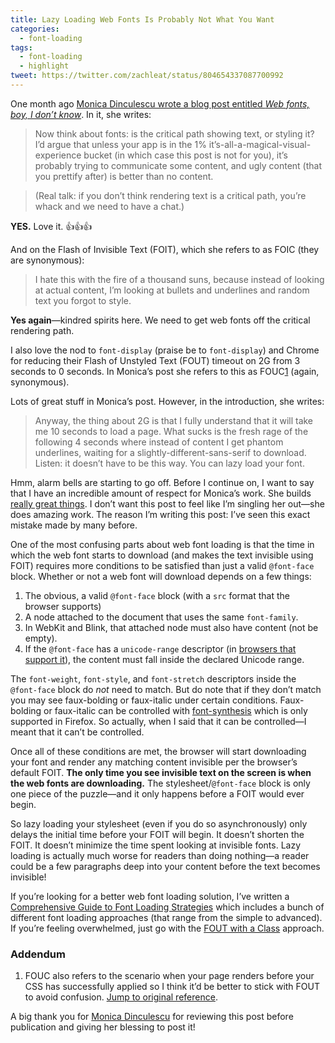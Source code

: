 ```yaml
---
title: Lazy Loading Web Fonts Is Probably Not What You Want
categories:
  - font-loading
tags:
  - font-loading
  - highlight
tweet: https://twitter.com/zachleat/status/804654337087700992
---
```


One month ago [Monica Dinculescu wrote a blog post entitled *Web fonts, boy, I don’t know*](https://meowni.ca/posts/web-fonts/). In it, she writes:

> Now think about fonts: is the critical path showing text, or styling it? I’d argue that unless your app is in the 1% it’s-all-a-magical-visual-experience bucket (in which case this post is not for you), it’s probably trying to communicate some content, and ugly content (that you prettify after) is better than no content.

> (Real talk: if you don’t think rendering text is a critical path, you’re whack and we need to have a chat.)

**YES.** Love it. 👍👍👍

And on the Flash of Invisible Text (FOIT), which she refers to as FOIC (they are synonymous):

> I hate this with the fire of a thousand suns, because instead of looking at actual content, I’m looking at bullets and underlines and random text you forgot to style.

**Yes again**—kindred spirits here. We need to get web fonts off the critical rendering path.

I also love the nod to `font-display` (praise be to `font-display`) and Chrome for reducing their Flash of Unstyled Text (FOUT) timeout on 2G from 3 seconds to 0 seconds. In Monica’s post she refers to this as FOUC<a href="#note-1" class="notes_link" id="link-note-1">1</a> (again, synonymous).

Lots of great stuff in Monica’s post. However, in the introduction, she writes:

> Anyway, the thing about 2G is that I fully understand that it will take me 10 seconds to load a page. What sucks is the fresh rage of the following 4 seconds where instead of content I get phantom underlines, waiting for a slightly-different-sans-serif to download. Listen: it doesn’t have to be this way. You can lazy load your font.

Hmm, alarm bells are starting to go off. Before I continue on, I want to say that I have an incredible amount of respect for Monica’s work. She builds [really great things](https://twitter.com/notwaldorf/status/801138269719171073). I don’t want this post to feel like I’m singling her out—she does amazing work. The reason I’m writing this post: I’ve seen this exact mistake made by many before.

One of the most confusing parts about web font loading is that the time in which the web font starts to download (and makes the text invisible using FOIT) requires more conditions to be satisfied than just a valid `@font-face` block. Whether or not a web font will download depends on a few things:

1. The obvious, a valid `@font-face` block (with a `src` format that the browser supports)
1. A node attached to the document that uses the same `font-family`.
1. In WebKit and Blink, that attached node must also have content (not be empty).
1. If the `@font-face` has a `unicode-range` descriptor (in [browsers that support it](http://caniuse.com/#feat=font-unicode-range)), the content must fall inside the declared Unicode range.

The `font-weight`, `font-style`, and `font-stretch` descriptors inside the `@font-face` block do *not* need to match. But do note that if they don’t match you may see faux-bolding or faux-italic under certain conditions. Faux-bolding or faux-italic can be controlled with [font-synthesis](https://developer.mozilla.org/en-US/docs/Web/CSS/font-synthesis) which is only supported in Firefox. So actually, when I said that it can be controlled—I meant that it can’t be controlled.

Once all of these conditions are met, the browser will start downloading your font and render any matching content invisible per the browser’s default FOIT. **The only time you see invisible text on the screen is when the web fonts are downloading.** The stylesheet/`@font-face` block is only one piece of the puzzle—and it only happens before a FOIT would ever begin.

So lazy loading your stylesheet (even if you do so asynchronously) only delays the initial time before your FOIT will begin. It doesn’t shorten the FOIT. It doesn’t minimize the time spent looking at invisible fonts. Lazy loading is actually much worse for readers than doing nothing—a reader could be a few paragraphs deep into your content before the text becomes invisible!

If you’re looking for a better web font loading solution, I’ve written a [Comprehensive Guide to Font Loading Strategies](https://www.zachleat.com/web/comprehensive-webfonts/) which includes a bunch of different font loading approaches (that range from the simple to advanced). If you’re feeling overwhelmed, just go with the [FOUT with a Class](https://www.zachleat.com/web/comprehensive-webfonts/#fout-class) approach.

### Addendum

<ol class="notes">
  <li class="notes_note" id="note-1">FOUC also refers to the scenario when your page renders before your CSS has successfully applied so I think it’d be better to stick with FOUT to avoid confusion. <a href="#link-note-1">Jump to original reference</a>.</li>
</ol>

A big thank you for [Monica Dinculescu](https://twitter.com/notwaldorf/) for reviewing this post before publication and giving her blessing to post it!


